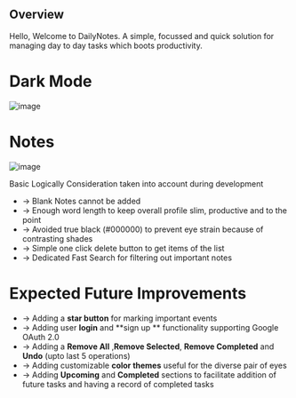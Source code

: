 ## Overview 
Hello, Welcome to DailyNotes. A simple, focussed and quick solution for managing day to day tasks which boots productivity. 
# Dark Mode 
![image](https://user-images.githubusercontent.com/35009245/134783910-0dfd164f-bfe7-4e6d-8e7e-e4399f9b30cb.png)

# Notes
![image](https://user-images.githubusercontent.com/35009245/134784273-f5b19c2f-c2b5-43ef-b84a-0fcdfa18d7e4.png)


Basic Logically Consideration taken into account during development
* -> Blank Notes cannot be added
* -> Enough word length to keep overall profile slim, productive and to the point
* -> Avoided true black (#000000) to prevent eye strain because of contrasting shades
* -> Simple one click delete button to get items of the list
* -> Dedicated Fast Search for filtering out important notes

# Expected Future Improvements 
* -> Adding a **star button** for marking important events
* -> Adding user **login** and **sign up ** functionality supporting Google OAuth 2.0
* -> Adding a **Remove All** ,**Remove Selected**, **Remove Completed** and **Undo** (upto last 5 operations)
* -> Adding  customizable **color themes** useful for the diverse pair of eyes
* -> Adding **Upcoming** and **Completed** sections to facilitate addition of future tasks and having a record of completed tasks
